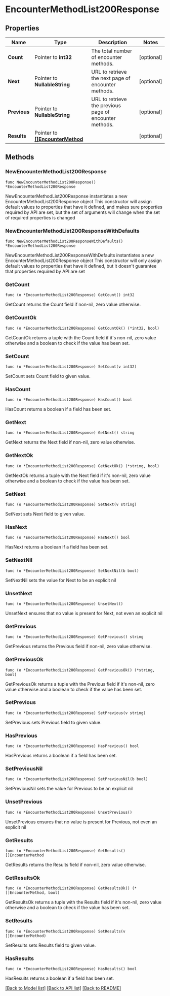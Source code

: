 # EncounterMethodList200Response

## Properties

Name | Type | Description | Notes
------------ | ------------- | ------------- | -------------
**Count** | Pointer to **int32** | The total number of encounter methods. | [optional] 
**Next** | Pointer to **NullableString** | URL to retrieve the next page of encounter methods. | [optional] 
**Previous** | Pointer to **NullableString** | URL to retrieve the previous page of encounter methods. | [optional] 
**Results** | Pointer to [**[]EncounterMethod**](EncounterMethod.md) |  | [optional] 

## Methods

### NewEncounterMethodList200Response

`func NewEncounterMethodList200Response() *EncounterMethodList200Response`

NewEncounterMethodList200Response instantiates a new EncounterMethodList200Response object
This constructor will assign default values to properties that have it defined,
and makes sure properties required by API are set, but the set of arguments
will change when the set of required properties is changed

### NewEncounterMethodList200ResponseWithDefaults

`func NewEncounterMethodList200ResponseWithDefaults() *EncounterMethodList200Response`

NewEncounterMethodList200ResponseWithDefaults instantiates a new EncounterMethodList200Response object
This constructor will only assign default values to properties that have it defined,
but it doesn't guarantee that properties required by API are set

### GetCount

`func (o *EncounterMethodList200Response) GetCount() int32`

GetCount returns the Count field if non-nil, zero value otherwise.

### GetCountOk

`func (o *EncounterMethodList200Response) GetCountOk() (*int32, bool)`

GetCountOk returns a tuple with the Count field if it's non-nil, zero value otherwise
and a boolean to check if the value has been set.

### SetCount

`func (o *EncounterMethodList200Response) SetCount(v int32)`

SetCount sets Count field to given value.

### HasCount

`func (o *EncounterMethodList200Response) HasCount() bool`

HasCount returns a boolean if a field has been set.

### GetNext

`func (o *EncounterMethodList200Response) GetNext() string`

GetNext returns the Next field if non-nil, zero value otherwise.

### GetNextOk

`func (o *EncounterMethodList200Response) GetNextOk() (*string, bool)`

GetNextOk returns a tuple with the Next field if it's non-nil, zero value otherwise
and a boolean to check if the value has been set.

### SetNext

`func (o *EncounterMethodList200Response) SetNext(v string)`

SetNext sets Next field to given value.

### HasNext

`func (o *EncounterMethodList200Response) HasNext() bool`

HasNext returns a boolean if a field has been set.

### SetNextNil

`func (o *EncounterMethodList200Response) SetNextNil(b bool)`

 SetNextNil sets the value for Next to be an explicit nil

### UnsetNext
`func (o *EncounterMethodList200Response) UnsetNext()`

UnsetNext ensures that no value is present for Next, not even an explicit nil
### GetPrevious

`func (o *EncounterMethodList200Response) GetPrevious() string`

GetPrevious returns the Previous field if non-nil, zero value otherwise.

### GetPreviousOk

`func (o *EncounterMethodList200Response) GetPreviousOk() (*string, bool)`

GetPreviousOk returns a tuple with the Previous field if it's non-nil, zero value otherwise
and a boolean to check if the value has been set.

### SetPrevious

`func (o *EncounterMethodList200Response) SetPrevious(v string)`

SetPrevious sets Previous field to given value.

### HasPrevious

`func (o *EncounterMethodList200Response) HasPrevious() bool`

HasPrevious returns a boolean if a field has been set.

### SetPreviousNil

`func (o *EncounterMethodList200Response) SetPreviousNil(b bool)`

 SetPreviousNil sets the value for Previous to be an explicit nil

### UnsetPrevious
`func (o *EncounterMethodList200Response) UnsetPrevious()`

UnsetPrevious ensures that no value is present for Previous, not even an explicit nil
### GetResults

`func (o *EncounterMethodList200Response) GetResults() []EncounterMethod`

GetResults returns the Results field if non-nil, zero value otherwise.

### GetResultsOk

`func (o *EncounterMethodList200Response) GetResultsOk() (*[]EncounterMethod, bool)`

GetResultsOk returns a tuple with the Results field if it's non-nil, zero value otherwise
and a boolean to check if the value has been set.

### SetResults

`func (o *EncounterMethodList200Response) SetResults(v []EncounterMethod)`

SetResults sets Results field to given value.

### HasResults

`func (o *EncounterMethodList200Response) HasResults() bool`

HasResults returns a boolean if a field has been set.


[[Back to Model list]](../README.md#documentation-for-models) [[Back to API list]](../README.md#documentation-for-api-endpoints) [[Back to README]](../README.md)


